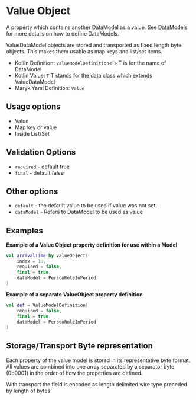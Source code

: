 # Value Object
A property which contains another DataModel as a value. See 
[DataModels](../../datamodel.md) for more details on how to define DataModels.

ValueDataModel objects are stored and transported as fixed length byte objects.
This makes them usable as map keys and list/set items.

- Kotlin Definition: `ValueModelDefinition<T>` T is for the name of DataModel
- Kotlin Value: `T` T stands for the data class which extends ValueDataModel 
- Maryk Yaml Definition: `Value`

## Usage options
- Value
- Map key or value
- Inside List/Set

## Validation Options
- `required` - default true
- `final` - default false

## Other options
- `default` - the default value to be used if value was not set.
- `dataModel` - Refers to DataModel to be used as value

## Examples

**Example of a Value Object property definition for use within a Model**
```kotlin
val arrivalTime by valueObject(
    index = 1u,
    required = false,
    final = true,
    dataModel = PersonRoleInPeriod
)
```

**Example of a separate ValueObject property definition**
```kotlin
val def = ValueModelDefinition(
    required = false,
    final = true,
    dataModel = PersonRoleInPeriod
)
```

## Storage/Transport Byte representation
Each property of the value model is stored in its representative byte format. All 
values are combined into one array separated by a separator byte (0b0001) in the
order of how the properties are defined.

With transport the field is encoded as length delimited wire type preceded by length of bytes
